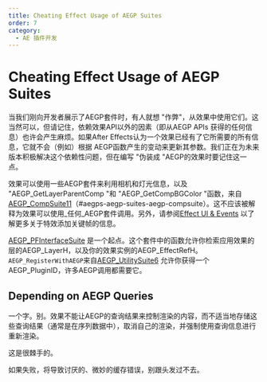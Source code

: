 ```yaml
---
title: Cheating Effect Usage of AEGP Suites
order: 7
category:
  - AE 插件开发
---
```

# Cheating Effect Usage of AEGP Suites

当我们刚向开发者展示了AEGP套件时，有人就想 "作弊"，从效果中使用它们。这当然可以，但请记住，依赖效果API以外的因素（即从AEGP APIs 获得的任何信息）也许会产生麻烦。如果After Effects认为一个效果已经有了它所需要的所有信息，它就不会（例如）根据 AEGP函数产生的变动来更新其参数。我们正在为未来版本积极解决这个依赖性问题，但在编写 "伪装成 "AEGP的效果时要记住这一点。

效果可以使用一些AEGP套件来利用相机和灯光信息，以及 "AEGP_GetLayerParentComp "和 "AEGP_GetCompBGColor "函数，来自[AEGP_CompSuite11](aegp-suites.html)（#aegps-aegp-suites-aegp-compsuite）。这不应该被解释为效果可以使用_任何_AEGP套件调用。另外，请参阅[Effect UI &amp; Events](.../effect-ui-events/effect-ui-events.html) 以了解更多关于特效添加关键帧的信息。

[AEGP_PFInterfaceSuite](aegp-suites.html) 是一个起点。这个套件中的函数允许你检索应用效果的层的AEGP_LayerH，以及你的效果实例的AEGP_EffectRefH。`AEGP_RegisterWithAEGP`来自[AEGP_UtilitySuite6](aegp-suites.html) 允许你获得一个AEGP_PluginID，许多AEGP调用都需要它。

## Depending on AEGP Queries

一个字。别。效果不能让AEGP的查询结果来控制渲染的内容，而不适当地存储这些查询结果（通常是在序列数据中），取消自己的渲染，并强制使用查询信息进行重新渲染。

这是很棘手的。

如果失败，将导致讨厌的、微妙的缓存错误，别跟头发过不去。
